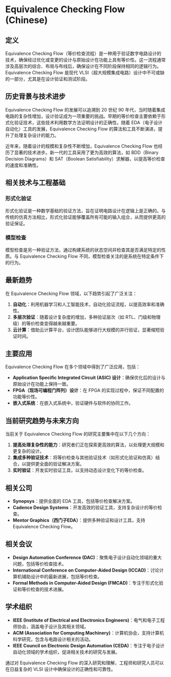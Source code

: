 # Equivalence Checking Flow (Chinese)

## 定义

Equivalence Checking Flow（等价检查流程）是一种用于验证数字电路设计的技术，确保经过优化或变更的设计与原始设计在功能上具有等价性。这一流程通常涉及高层次的综合、布局与布线后，确保设计在不同阶段保持相同的逻辑行为。Equivalence Checking Flow 是现代 VLSI（超大规模集成电路）设计中不可或缺的一部分，尤其是在设计验证和测试阶段。

## 历史背景与技术进步

Equivalence Checking Flow 的发展可以追溯到 20 世纪 90 年代，当时随着集成电路的复杂性增加，设计验证成为一项重要的挑战。早期的等价检查主要依赖于形式化验证技术，这些技术利用数学方法证明设计的正确性。随着 EDA（电子设计自动化）工具的发展，Equivalence Checking Flow 的算法和工具不断演进，提升了处理复杂设计的能力。

近年来，随着设计的规模和复杂性不断增加，Equivalence Checking Flow 也经历了显著的技术进步。新一代的工具采用了更为高效的算法，如 BDD（Binary Decision Diagrams）和 SAT（Boolean Satisfiability）求解器，以提高等价检查的速度和准确性。

## 相关技术与工程基础

### 形式化验证

形式化验证是一种数学基础的验证方法，旨在证明电路设计在逻辑上是正确的。与传统的仿真方法相比，形式化验证能够覆盖所有可能的输入组合，从而提供更高的验证保证。

### 模型检查

模型检查是另一种验证方法，通过构建系统的状态空间并检查其是否满足特定的性质。与 Equivalence Checking Flow 不同，模型检查关注的是系统在特定条件下的行为。

## 最新趋势

在 Equivalence Checking Flow 领域，以下趋势引起了广泛关注：

1. **自动化**：利用机器学习和人工智能技术，自动化验证流程，以提高效率和准确性。
2. **多层次验证**：随着设计复杂度的增加，多种验证层次（如 RTL、门级和物理级）的等价检查变得越来越重要。
3. **云计算**：借助云计算平台，设计团队能够进行大规模的并行验证，显著缩短验证时间。

## 主要应用

Equivalence Checking Flow 在多个领域中得到了广泛应用，包括：

- **Application Specific Integrated Circuit (ASIC) 设计**：确保优化后的设计与原始设计在功能上保持一致。
- **FPGA（现场可编程门阵列）设计**：在 FPGA 的实现过程中，保证不同配置的功能等价性。
- **嵌入式系统**：在嵌入式系统中，验证硬件与软件的协同工作。

## 当前研究趋势与未来方向

当前关于 Equivalence Checking Flow 的研究主要集中在以下几个方向：

1. **提高处理复杂性的能力**：研究者们正在探索更高效的算法，以处理更大规模和更复杂的设计。
2. **集成多种验证技术**：将等价检查与其他验证技术（如形式化验证和仿真）结合，以提供更全面的验证解决方案。
3. **实时验证**：开发实时验证工具，以支持动态设计变化下的等价检查。

## 相关公司

- **Synopsys**：提供全面的 EDA 工具，包括等价检查解决方案。
- **Cadence Design Systems**：开发高效的验证工具，支持复杂设计的等价检查。
- **Mentor Graphics（西门子EDA）**：提供多种验证和设计工具，支持 Equivalence Checking Flow。

## 相关会议

- **Design Automation Conference (DAC)**：聚焦电子设计自动化领域的重大问题，包括等价检查技术。
- **International Conference on Computer-Aided Design (ICCAD)**：讨论计算机辅助设计中的最新进展，包括等价检查。
- **Formal Methods in Computer-Aided Design (FMCAD)**：专注于形式化验证和等价检查的技术进展。

## 学术组织

- **IEEE (Institute of Electrical and Electronics Engineers)**：电气和电子工程师协会，涵盖电子设计及其相关领域。
- **ACM (Association for Computing Machinery)**：计算机协会，支持计算机科学研究，包含与电路设计相关的活动。
- **IEEE Council on Electronic Design Automation (CEDA)**：专注于电子设计自动化领域的学术组织，促进相关技术的研究与发展。

通过对 Equivalence Checking Flow 的深入研究和理解，工程师和研究人员可以在日益复杂的 VLSI 设计中确保设计的正确性和可靠性。